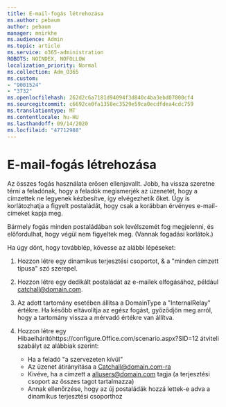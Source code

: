 ```yaml
---
title: E-mail-fogás létrehozása
ms.author: pebaum
author: pebaum
manager: mnirkhe
ms.audience: Admin
ms.topic: article
ms.service: o365-administration
ROBOTS: NOINDEX, NOFOLLOW
localization_priority: Normal
ms.collection: Adm_O365
ms.custom:
- "9001524"
- "3732"
ms.openlocfilehash: 262d2c6a7181d94094f3d840c4ba3ebd07000cf4
ms.sourcegitcommit: c6692ce0fa1358ec3529e59ca0ecdfdea4cdc759
ms.translationtype: MT
ms.contentlocale: hu-HU
ms.lasthandoff: 09/14/2020
ms.locfileid: "47712988"
---
```

# <a name="create-an-email-catch-all"></a>E-mail-fogás létrehozása

Az összes fogás használata erősen ellenjavallt. Jobb, ha vissza szeretne térni a feladónak, hogy a feladók megismerjék az üzenetét, hogy a címzettek ne legyenek kézbesítve, így elvégezhetik őket. Úgy is korlátozhatja a figyelt postaládát, hogy csak a korábban érvényes e-mail-címeket kapja meg. 

Bármely fogás minden postaládában sok levélszemét fog megjelenni, és előfordulhat, hogy végül nem figyeltek meg. (Vannak fogadási korlátok.) 

Ha úgy dönt, hogy továbblép, kövesse az alábbi lépéseket:

1. Hozzon létre egy dinamikus terjesztési csoportot, & a "minden címzett típusa" szó szerepel.

2. Hozzon létre egy dedikált postaládát az e-mailek elfogásához, például catchall@domain.com.

3. Az adott tartomány esetében állítsa a DomainType a "InternalRelay" értékre. Ha később eltávolítja az egész fogást, győződjön meg arról, hogy a tartomány vissza a mérvadó értékre van állítva.

4. Hozzon létre egy Hibaelhárítóhttps://configure.Office.com/scenario.aspx?SID=12 átviteli szabályt az alábbiak szerint:

    - Ha a feladó "a szervezeten kívül"
    - Az üzenet átirányítása a Catchall@domain.com-ra
    - Kivéve, ha a címzett a allusers@domain.com tagja (a terjesztési csoport az összes tagot tartalmazza)
    - Annak ellenőrzése, hogy az új postaládák hozzá lettek-e adva a dinamikus terjesztési csoporthoz
